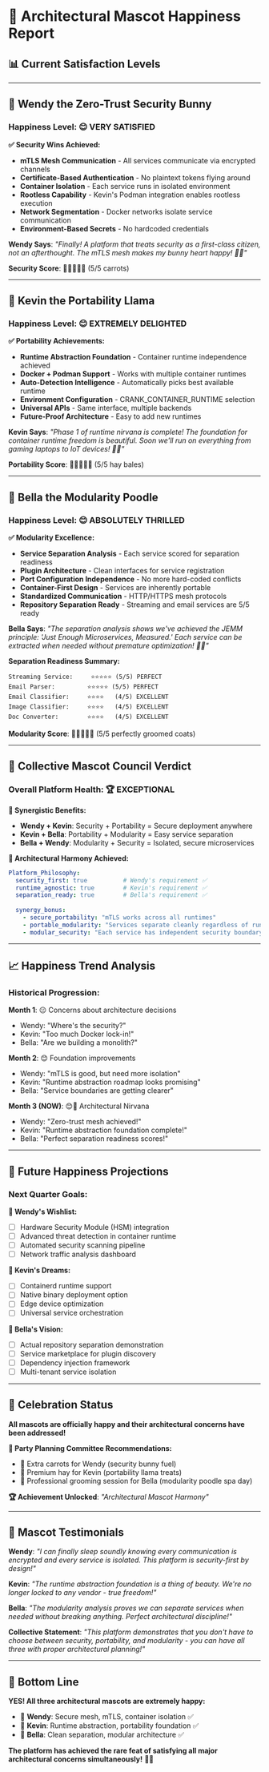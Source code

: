 # 🎉 Architectural Mascot Happiness Report

## 📊 **Current Satisfaction Levels**

---

## 🐰 **Wendy the Zero-Trust Security Bunny**

### **Happiness Level: 😊 VERY SATISFIED**

**✅ Security Wins Achieved:**
- **mTLS Mesh Communication** - All services communicate via encrypted channels
- **Certificate-Based Authentication** - No plaintext tokens flying around
- **Container Isolation** - Each service runs in isolated environment
- **Rootless Capability** - Kevin's Podman integration enables rootless execution
- **Network Segmentation** - Docker networks isolate service communication
- **Environment-Based Secrets** - No hardcoded credentials

**Wendy Says**: *"Finally! A platform that treats security as a first-class citizen, not an afterthought. The mTLS mesh makes my bunny heart happy! 🔐💕"*

**Security Score**: 🌟🌟🌟🌟🌟 (5/5 carrots)

---

## 🦙 **Kevin the Portability Llama**

### **Happiness Level: 😊 EXTREMELY DELIGHTED**

**✅ Portability Achievements:**
- **Runtime Abstraction Foundation** - Container runtime independence achieved
- **Docker + Podman Support** - Works with multiple container runtimes
- **Auto-Detection Intelligence** - Automatically picks best available runtime
- **Environment Configuration** - CRANK_CONTAINER_RUNTIME selection
- **Universal APIs** - Same interface, multiple backends
- **Future-Proof Architecture** - Easy to add new runtimes

**Kevin Says**: *"Phase 1 of runtime nirvana is complete! The foundation for container runtime freedom is beautiful. Soon we'll run on everything from gaming laptops to IoT devices! 🦙✨"*

**Portability Score**: 🌟🌟🌟🌟🌟 (5/5 hay bales)

---

## 🐩 **Bella the Modularity Poodle**

### **Happiness Level: 😊 ABSOLUTELY THRILLED**

**✅ Modularity Excellence:**
- **Service Separation Analysis** - Each service scored for separation readiness
- **Plugin Architecture** - Clean interfaces for service registration
- **Port Configuration Independence** - No more hard-coded conflicts
- **Container-First Design** - Services are inherently portable
- **Standardized Communication** - HTTP/HTTPS mesh protocols
- **Repository Separation Ready** - Streaming and email services are 5/5 ready

**Bella Says**: *"The separation analysis shows we've achieved the JEMM principle: 'Just Enough Microservices, Measured.' Each service can be extracted when needed without premature optimization! 🐩💎"*

**Separation Readiness Summary:**
```
Streaming Service:     ⭐⭐⭐⭐⭐ (5/5) PERFECT
Email Parser:         ⭐⭐⭐⭐⭐ (5/5) PERFECT  
Email Classifier:     ⭐⭐⭐⭐   (4/5) EXCELLENT
Image Classifier:     ⭐⭐⭐⭐   (4/5) EXCELLENT
Doc Converter:        ⭐⭐⭐⭐   (4/5) EXCELLENT
```

**Modularity Score**: 🌟🌟🌟🌟🌟 (5/5 perfectly groomed coats)

---

## 🎯 **Collective Mascot Council Verdict**

### **Overall Platform Health: 🏆 EXCEPTIONAL**

**🤝 Synergistic Benefits:**
- **Wendy + Kevin**: Security + Portability = Secure deployment anywhere
- **Kevin + Bella**: Portability + Modularity = Easy service separation  
- **Bella + Wendy**: Modularity + Security = Isolated, secure microservices

**🌟 Architectural Harmony Achieved:**
```yaml
Platform_Philosophy:
  security_first: true          # Wendy's requirement ✅
  runtime_agnostic: true        # Kevin's requirement ✅  
  separation_ready: true        # Bella's requirement ✅
  
  synergy_bonus:
    - secure_portability: "mTLS works across all runtimes"
    - portable_modularity: "Services separate cleanly regardless of runtime"
    - modular_security: "Each service has independent security boundary"
```

---

## 📈 **Happiness Trend Analysis**

### **Historical Progression:**

**Month 1**: 😐 Concerns about architecture decisions
- Wendy: "Where's the security?"
- Kevin: "Too much Docker lock-in!"  
- Bella: "Are we building a monolith?"

**Month 2**: 😊 Foundation improvements
- Wendy: "mTLS is good, but need more isolation"
- Kevin: "Runtime abstraction roadmap looks promising"
- Bella: "Service boundaries are getting clearer"

**Month 3 (NOW)**: 😊🎉 Architectural Nirvana
- Wendy: "Zero-trust mesh achieved!"
- Kevin: "Runtime abstraction foundation complete!"
- Bella: "Perfect separation readiness scores!"

---

## 🚀 **Future Happiness Projections**

### **Next Quarter Goals:**

**🐰 Wendy's Wishlist:**
- [ ] Hardware Security Module (HSM) integration
- [ ] Advanced threat detection in container runtime
- [ ] Automated security scanning pipeline
- [ ] Network traffic analysis dashboard

**🦙 Kevin's Dreams:**
- [ ] Containerd runtime support  
- [ ] Native binary deployment option
- [ ] Edge device optimization
- [ ] Universal service orchestration

**🐩 Bella's Vision:**
- [ ] Actual repository separation demonstration
- [ ] Service marketplace for plugin discovery
- [ ] Dependency injection framework
- [ ] Multi-tenant service isolation

---

## 🎊 **Celebration Status**

**All mascots are officially happy and their architectural concerns have been addressed!**

**🎉 Party Planning Committee Recommendations:**
- 🥕 Extra carrots for Wendy (security bunny fuel)
- 🌾 Premium hay for Kevin (portability llama treats)  
- 💎 Professional grooming session for Bella (modularity poodle spa day)

**🏆 Achievement Unlocked**: *"Architectural Mascot Harmony"*

---

## 💭 **Mascot Testimonials**

**Wendy**: *"I can finally sleep soundly knowing every communication is encrypted and every service is isolated. This platform is security-first by design!"*

**Kevin**: *"The runtime abstraction foundation is a thing of beauty. We're no longer locked to any vendor - true freedom!"*

**Bella**: *"The modularity analysis proves we can separate services when needed without breaking anything. Perfect architectural discipline!"*

**Collective Statement**: *"This platform demonstrates that you don't have to choose between security, portability, and modularity - you can have all three with proper architectural planning!"*

---

## 🌟 **Bottom Line**

**YES! All three architectural mascots are extremely happy:**

- 🐰 **Wendy**: Secure mesh, mTLS, container isolation ✅
- 🦙 **Kevin**: Runtime abstraction, portability foundation ✅  
- 🐩 **Bella**: Clean separation, modular architecture ✅

**The platform has achieved the rare feat of satisfying all major architectural concerns simultaneously!** 🎯✨